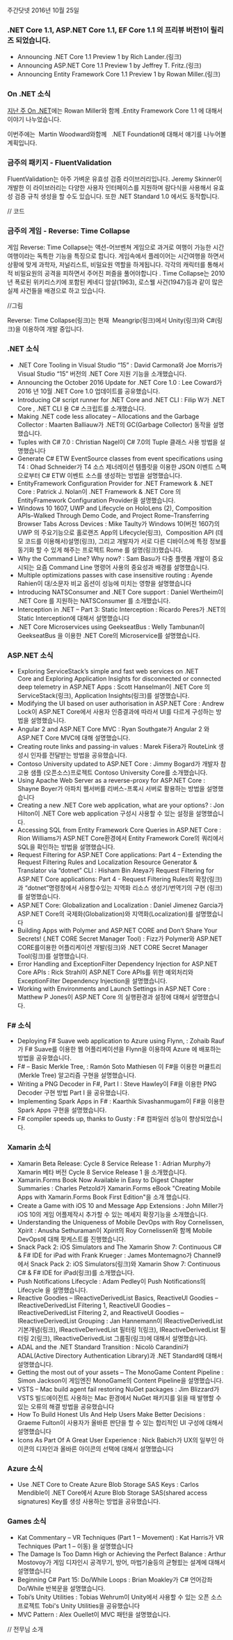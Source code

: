주간닷넷 2016년 10월 25일


### .NET Core 1.1, ASP.NET Core 1.1, EF Core 1.1 의 프리뷰 버전1이 릴리즈 되었습니다.
* Announcing .NET Core 1.1 Preview 1 by Rich Lander.(링크)
* Announcing ASP.NET Core 1.1 Preview 1 by Jeffrey T. Fritz.(링크)
* Announcing Entity Framework Core 1.1 Preview 1 by Rowan Miller.(링크)

### On .NET 소식
[지난 주 On .NET]()에는   Rowan Miller와 함께 .Entity Framework Core 1.1 에 대해서 이야기 나누었습니다. 

이번주에는  Martin Woodward와함께   .NET Foundation에 대해서 얘기를 나누어볼 계획입니다.

### 금주의 패키지  -  FluentValidation
FluentValidation는 아주 가벼운 유효성 검증 라이브러리입니다. Jeremy Skinner이 개발한 이 라이브러리는 다양한 사용자 인터페이스를 지원하며 람다식을 사용해서 유효성 검증 규칙 생성을 할 수도 있습니다. 또한 .NET Standard 1.0 에서도 동작합니다.

// 코드


### 금주의 게임 - Reverse: Time Collapse
게임 Reverse: Time Collapse는 액션-어브벤쳐 게임으로 과거로 여행이 가능한 시간여행이라는 독특한 기능을  특징으로 합니다. 게임속에서 플레이어는 시간여행을 하면서 상황에 맞게 과학자, 저널리스트, 비밀요원 역할을 하게됩니다. 각각의 캐릭터를 통해서 적 비밀요원의 공격을 피하면서 주어진 퍼즐을 풀어야합니다  . Time Collapse는 2010년 폭로된 위키리스키에 포함된 케네디 암살(1963), 로스웰 사건(1947)등과 같이 많은 실제 사건들을 배경으로 하고 있습니다.

//그림

Reverse: Time Collapse(링크)는 현재  Meangrip(링크)에서 Unity(링크)와 C#(링크)을 이용하여 개발 중입니다.

### .NET 소식
* .NET Core Tooling in Visual Studio “15” : David Carmona와 Joe Morris가  Visual Studio “15” 버전의 .NET Core 지원 기능을 소개했습니다.
* Announcing the October 2016 Update for .NET Core 1.0 : Lee Coward가   2016 년 10월 .NET Core 1.0 업데이트를 공유했습니다.
* Introducing C# script runner for .NET Core and .NET CLI : Filip W가 .NET Core , .NET CLI 용 C# 스크립트를 소개했습니다.
* Making .NET code less allocatey – Allocations and the Garbage Collector : Maarten Balliauw가 .NET의 GC(Garbage Collector) 동작을 설명했습니다.
* Tuples with C# 7.0 : Christian Nagel이 C# 7.0의 Tuple 클래스 사용 방법을 설명했습니다
* Generate C# ETW EventSource classes from event specifications using T4 : Ohad Schneider가 T4 소스 제너레이션 템플릿을 이용한  JSON 이벤트 스팩으로부터 C# ETW 이벤트 소스를 생성하는 방법을 설명했습니다.
* EntityFramework Configuration Provider for .NET Framework & .NET Core : Patrick J. Nolan이 .NET Framework & .NET Core 의 EntityFramework Configuration Provider을 설명했습니다.
* Windows 10 1607, UWP and Lifecycle on HoloLens (2), Composition APIs–Walked Through Demo Code, and Project Rome–Transferring Browser Tabs Across Devices : Mike Taulty가 Windows 10(버전 1607)의 UWP 의 주요기능으로 홀로랜즈 App의 Lifecycle(링크),  Composition API (데모 코드를 이용해서)설명(링크), 그리고 개발자가 서로 다른 디바이스에 특정 정보를 동기화 할 수 있게 해주는 프로젝트 Rome 를 설명(링크)했습니다.
* Why the Command Line? Why now? : Sam Basu가 다중 플랫폼 개발이 중요시되는 요즘 Command Line 명령어 사용의 중요성과 배경를 설명했습니다.
* Multiple optimizations passes with case insensitive routing : Ayende Rahien이  대/소문자 비교 옵션이 성능에 미치는 영향을 설명했습니다
* Introducing NATSConsumer and .NET Core support : Daniel Wertheim이  .NET Core 를 지원하는 NATSConsumer 를 소개했습니다.
* Interception in .NET – Part 3: Static Interception : Ricardo Peres가 .NET의 Static Interception에 대해서 설명했습니다
* .NET Core Microservices using GeekseatBus : Welly Tambunan이 GeekseatBus 을 이용한 .NET Core의 Microservice를 설명했습니다.


### ASP.NET 소식
* Exploring ServiceStack’s simple and fast web services on .NET Core and Exploring Application Insights for disconnected or connected deep telemetry in ASP.NET Apps : Scott Hanselman이 .NET Core 의 ServiceStack(링크), Application Insights(링크)를 설명했습니다.
* Modifying the UI based on user authorisation in ASP.NET Core : Andrew Lock이  ASP.NET Core에서 사용자 인증결과에 따라서 UI를  다르게 구성하는 방법을 설명했습니다.
* Angular 2 and ASP.NET Core MVC :  Ryan Southgate가 Angular 2 와  ASP.NET Core MVC에 대해 설명했습니다.
* Creating route links and passing-in values : Marek Fišera가 RouteLink 생성시 인자를 전달받는 방법을 공유했습니다.
* Contoso University updated to ASP.NET Core : Jimmy Bogard가 개발자 참고용 샘플 (오픈소스)프로젝트 Contoso University Core를 소개했습니다.
* Using Apache Web Server as a reverse-proxy for ASP.NET Core : Shayne Boyer가 아파치 웹서버를 리버스-프록시 서버로 활용하는 방법을 설명했습니다
* Creating a new .NET Core web application, what are your options? : Jon Hilton이  .NET Core web application 구성시 사용할 수 있는 설정을 설명했습니다.
* Accessing SQL from Entity Framework Core Queries in ASP.NET Core : Rion Williams가  ASP.NET Core환경에서 Entity Framework Core의 쿼리에서 SQL을 확인하는 방법을 설명했습니다.
* Request Filtering for ASP.NET Core applications: Part 4 – Extending the Request Filtering Rules and Localization Resource Generator & Translator via “dotnet” CLI : Hisham Bin Ateya가 Request Filtering for ASP.NET Core applications: Part 4 - Request Filtering Rules의 확장(링크)과 “dotnet”명령창에서 사용할수있는 지역화 리소스 생성기/번역기의 구현 (링크)를 설명했습니다.
* ASP.NET Core: Globalization and Localization : Daniel Jimenez Garcia가 ASP.NET Core의 국제화(Globalization)와 지역화(Localization)를 설명했습니다
* Building Apps with Polymer and ASP.NET CORE and Don’t Share Your Secrets! (.NET CORE Secret Manager Tool) : Fizz가 Polymer와 ASP.NET CORE를이용한 어플리케이션 개발(링크)와 .NET CORE Secret Manager Tool(링크)를 설명했습니다.
* Error Handling and ExceptionFilter Dependency Injection for ASP.NET Core APIs : Rick Strahl이  ASP.NET Core APIs를 위한 예외처리와 ExceptionFilter Dependency Injection을 설명했습니다.
* Working with Environments and Launch Settings in ASP.NET Core : Matthew P Jones이  ASP.NET Core 의 실행환경과 설정에 대해서 설명했습니다.

### F# 소식
* Deploying F# Suave web application to Azure using Flynn, : Zohaib Rauf가 F# Suave를 이용한 웹 어플리케이션을 Flynn을 이용하여 Azure 에  배포하는 방법을 공유했습니다.
* F# – Basic Merkle Tree, : Ramón Soto Mathiesen 이 F#을 이용한 머큘트리(Merkle Tree) 알고리즘 구현을 설명했습니다.
* Writing a PNG Decoder in F#, Part I : Steve Hawley이 F#을 이용한 PNG Decoder 구현 방법 Part I 을 공유했습니다.
* Implementing Spark Apps in F# : Kaarthik Sivashanmugam이 F#을 이용한 Spark Apps 구현을 설명했습니다.
* F# compiler speeds up, thanks to Gusty : F# 컴파일러 성능이 향상되었습니다.

### Xamarin 소식
* Xamarin Beta Release: Cycle 8 Service Release 1 : Adrian Murphy가 Xamarin 베타 버전 Cycle 8 Service Release 1 을 소개했습니다.
* Xamarin.Forms Book Now Available in Easy to Digest Chapter Summaries : Charles Petzold가 Xamarin.Forms eBook "Creating Mobile Apps with Xamarin.Forms Book First Edition"을 소개 했습니다.
* Create a Game with iOS 10 and Message App Extensions : John Miller가 iOS 10의 게임 어플제작시 추가할 수 있는 메세지 확장기능을 소개했습니다.
* Understanding the Uniqueness of Mobile DevOps with Roy Cornelissen, Xpirit : Anusha Sethuraman이 Xpirit의 Roy Cornelissen와 함께 Mobile DevOps에 대해 팟케스트를 진행했습니다.
* Snack Pack 2: iOS Simulators and The Xamarin Show 7: Continuous C# & F# IDE for iPad with Frank Krueger : James Montemagno가 Channel9에서 Snack Pack 2: iOS Simulators(링크)와 Xamarin Show 7: Continuous C# & F# IDE for iPad(링크)를 소개했습니다.
* Push Notifications Lifecycle : Adam Pedley이 Push Notifications의 Lifecycle 을 설명했습니다.
* Reactive Goodies – IReactiveDerivedList Basics, ReactiveUI Goodies – IReactiveDerivedList Filtering 1, ReactiveUI Goodies – IReactiveDerivedList Filtering 2, and ReactiveUI Goodies – IReactiveDerivedList Grouping : Jan Hannemann이 IReactiveDerivedList 기본개념(링크), IReactiveDerivedList 필터링 1(링크), IReactiveDerivedList 필터링 2(링크), IReactiveDerivedList 그룹핑(링크)에 대해서 설명했습니다.
* ADAL and the .NET Standard Transition : Nicolò Carandini가 ADAL(Active Directory Authentication Library)과  .NET Standard에 대해서 설명했습니다.
* Getting the most out of your assets – The MonoGame Content Pipeline : Simon Jackson이 게임엔진 MonoGame의 Content Pipeline을 설명했습니다.
* VSTS – Mac build agent fail restoring NuGet packages : Jim Blizzard가 VSTS  빌드에이전트 사용하는 Mac 환경에서  NuGet 패키지를 읽을 때  발행할 수 있는 오류의 해결 방법을 공유했습니다
* How To Build Honest UIs And Help Users Make Better Decisions : Graeme Fulton이 사용자가 올바른 판단을 할 수 있는 합리적인 UI 구성에 대해서 설명했습니다
* Icons As Part Of A Great User Experience : Nick Babich가 UX의 일부인 아이콘의 디자인과 올바른 아이콘의 선택에 대해서 설명했습니다

### Azure 소식
* Use .NET Core to Create Azure Blob Storage SAS Keys : Carlos Mendible이 .NET Core에서 Azure Blob Storage SAS(shared access signatures) Key를 생성 사용하는 방법을 공유했습니다.


### Games 소식
* Kat Commentary – VR Techniques (Part 1 – Movement) : Kat Harris가 VR Techniques (Part 1 – 이동) 을 설명했습니다
* The Damage Is Too Damn High or Achieving the Perfect Balance : Arthur Mostovoy가 게임 디자인시 공격무기, 방어, 마법기술등의 균형힜는 설계에 대해서 설명했습니다 
* Beginning C# Part 15: Do/While Loops : Brian Moakley가 C# 언어강좌 Do/While 반복문을 설명했습니다.
* Tobi’s Unity Utilities : Tobias Wehrum이 Unity에서 사용할 수 있는 오픈 소스 프로젝트 Tobi's Unity Utilities을 공유했습니다
* MVC Pattern : Alex Ouellet이 MVC 패턴을 설명했습니다.

// 전무님 소개
